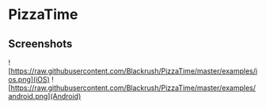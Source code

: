 PizzaTime
=========

## Screenshots

![https://raw.githubusercontent.com/Blackrush/PizzaTime/master/examples/ios.png](iOS)
![https://raw.githubusercontent.com/Blackrush/PizzaTime/master/examples/android.png](Android)
